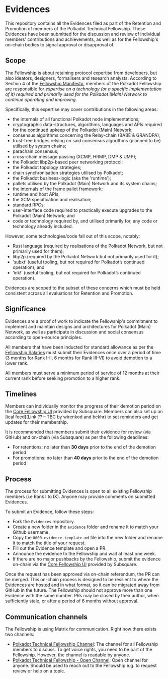 # Evidences

This repository contains all the Evidences filed as part of the Retention and Promotion of members of the Polkadot Technical Fellowship. These Evidences have been submitted for the discussion and review of individual members' contributions and achievements, as well as for the Fellowship's on-chain bodies to signal approval or disapproval of.


## Scope

The Fellowship is about retaining protocol expertise from developers, but also ideators, designers, formalisers and research analysts.
According to Section 4 of the [Fellowship Manifesto](https://github.com/polkadot-fellows/manifesto/blob/0c3df46d76625980b8b48742cb86f4d8fa6dda8d/manifesto.pdf), members of the Polkadot Fellowship are responsible for *expertise on a technology (or a specific implementation of it) required and primarily used for the Polkadot (Main) Network to continue operating and improving*. 

Specifically, this expertise may cover contributions in the following areas:
 * the internals of all functional Polkadot node implementations;
 * cryptographic data-structures, algorithms, languages and APIs required for the continued upkeep of the Polkadot (Main) Network;
 * consensus algorithms concerning the Relay-chain (BABE \& GRANDPA);
 * trust-free bridges relying on said consensus algorithms (planned to be) utilised by system chains;
 * parachain consensus;
 * cross-chain message passing (XCMP, HRMP, DMP \& UMP);
 * the Polkadot libp2p-based peer networking protocol;
 * the Polkadot topology strategies;
 * chain synchronisation strategies utilised by Polkadot;
 * the Polkadot business-logic (aka the 'runtime');
 * pallets utilised by the Polkadot (Main) Network and its system chains;
 * the internals of the frame pallet framework;
 * runtime and host APIs;
 * the XCM specification and realisation;
 * standard RPCs;
 * user-interface code required to practically execute upgrades to the Polkadot (Main) Network; and
 * code or technology required by, and utilised primarily for, any code or technology already included.

However, some technologies/code fall out of this scope, notably:
 * Rust language (required by realisations of the Polkadot Network, but not primarily used for them);
 * libp2p (required by the Polkadot Network but not primarily used for it);
 * ‘subxt‘ (useful tooling, but not required for Polkadot’s continued operation); and
 * ‘ink!’ (useful tooling, but not required for Polkadot’s continued operation).

Evidences are scoped to the subset of these concerns which must be held consistent across all evaluations for Retention and Promotion.


## Significance

Evidences are a proof of work to indicate the Fellowship's commitment to implement and maintain designs and architectures for Polkadot (Main) Network, as well as participate in discussion and social consensus according to open-source principles.

All members that have been inducted for standard allowance as per the [Fellowship Salaries](https://github.com/polkadot-fellows/RFCs/blob/main/text/0050-fellowship-salaries.md) must submit their Evidences once over a period of time (3 months for Rank I-II, 6 months for Rank III-VI) to avoid demotion to a lower rank. 

All members must serve a minimum period of service of 12 months at their current rank before seeking promotion to a higher rank. 


## Timelines

Members can individually monitor the progress of their demotion period on the [Core Fellowship UI](https://collectives.subsquare.io/fellowship/core) provided by Subsquare. Members can also set up an [ical feed](Link ?? – TBC by wirenkod and bckhr) to set reminders and get updates for their membership.

It is recommended that members submit their evidence for review (via GitHub) and on-chain (via Subsquare) as per the following deadlines:
- For retentions: no later than **30 days** prior to the end of the demotion period
- For promotions: no later than **40 days** prior to the end of the demotion period


## Process

The process for submitting Evidences is open to all existing Fellowship members (i.e Rank I to IX). Anyone may provide comments on submitted Evidences.

To submit an Evidence, follow these steps:
  * Fork the `Evidences` repository.
  * Create a new folder in the `evidence` folder and rename it to match your Github username.
  * Copy the `0000-evidence-template.md` file into the new folder and rename it to match the title of your request.
  * Fill out the Evidence template and open a PR.
  * Announce the evidence to the Fellowship and wait at least one week.
  * If there are no major pushbacks by the Fellowship, submit the evidence on-chain via the [Core Fellowship UI](https://collectives.subsquare.io/fellowship/core) provided by Subsquare.

Once the request has been approved via on-chain referendum, the PR can be merged. This on-chain process is designed to be resilient to where the Evidences are hosted and in what format, so it can be migrated away from GitHub in the future. The Fellowship should not approve more than one Evidence with the same number. PRs may be closed by their author, when sufficiently stale, or after a period of 6 months without approval. 


## Communication channels

The Fellowship is using Matrix for communication. Right now there exists two channels:

- [Polkadot Technical Fellowship Channel](https://matrix.to/#/#fellowship-members:parity.io): The channel for all Fellowship members to discuss. To get voice rights, you need to be part of the Fellowship. However, the channel is readable by anyone.
- [Polkadot Technical Fellowship - Open Channel](https://matrix.to/#/#fellowship-open-channel:parity.io): Open channel for anyone. Should be used to reach out to the Fellowship e.g. to request review or help on a topic.
